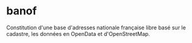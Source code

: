 banof
=====

Constitution d'une base d'adresses nationale française libre basé sur le cadastre, les données en OpenData et d'OpenStreetMap.
